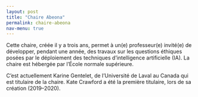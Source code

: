 ```yaml
---
layout: post
title: "Chaire Abeona"
permalink: chaire-abeona
nav-menu: true
---
```


Cette chaire, créée il y a trois ans, permet à un(e) professeur(e) invité(e) de développer, pendant une année, des travaux sur les questions éthiques posées par le déploiement des techniques d’intelligence artificielle (IA). La chaire est hébergée par l’École normale supérieure.

C’est actuellement Karine Gentelet, de l’Université de Laval au Canada qui est titulaire de la chaire. Kate Crawford a été la première titulaire, lors de sa création (2019–2020).
